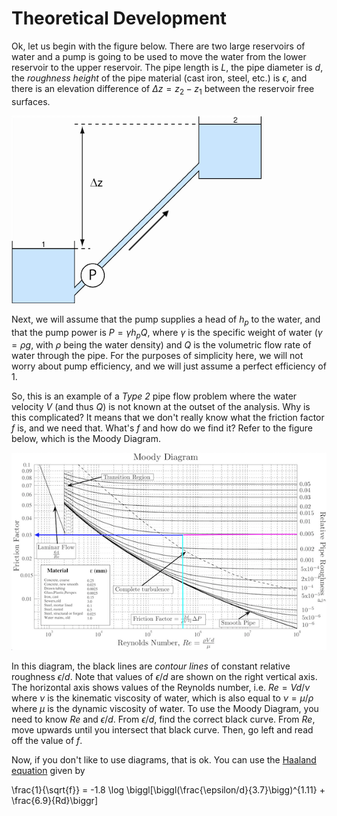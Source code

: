 # Theoretical Development
Ok, let us begin with the figure below. There are two large reservoirs of water and a pump is going to be used to move the water from the lower reservoir to the upper reservoir. The pipe length is $L$, the pipe diameter is $d$, the *roughness height* of the pipe material (cast iron, steel, etc.) is $\epsilon$, and there is an elevation difference of $\Delta z = z_{2}-z_{1}$ between the reservoir free surfaces.

![schematic](/figures/pumpflow.png)

Next, we will assume that the pump supplies a head of $h_{p}$ to the water, and that the pump power is $P=\gamma h_{p} Q$, where $\gamma$ is the specific weight of water ($\gamma = \rho g$, with $\rho$ being the water density) and $Q$ is the volumetric flow rate of water through the pipe. For the purposes of simplicity here, we will not worry about pump efficiency, and we will just assume a perfect efficiency of 1.

So, this is an example of a *Type 2* pipe flow problem where the water velocity $V$ (and thus $Q$) is not known at the outset of the analysis. Why is this complicated? It means that we don't really know what the friction factor $f$ is, and we need that. What's $f$ and how do we find it? Refer to the figure below, which is the Moody Diagram.

![moody](/figures/moody.tiff)

In this diagram, the black lines are *contour lines* of constant relative roughness $\epsilon/d$. Note that values of $\epsilon/d$ are shown on the right vertical axis. The horizontal axis shows values of the Reynolds number, i.e. $Re = Vd/\nu$ where $\nu$ is the kinematic viscosity of water, which is also equal to $\nu=\mu/\rho$ where $\mu$ is the dynamic viscosity of water. To use the Moody Diagram, you need to know $Re$ and $\epsilon/d$. From $\epsilon/d$, find the correct black curve. From $Re$, move upwards until you intersect that black curve. Then, go left and read off the value of $f$.

Now, if you don't like to use diagrams, that is ok. You can use the [Haaland equation](https://en.wikipedia.org/wiki/Darcy_friction_factor_formulae#Haaland_equation) given by

\frac{1}{\sqrt{f}} = -1.8 \log \biggl[\biggl(\frac{\epsilon/d}{3.7}\bigg)^{1.11} + \frac{6.9}{Rd}\biggr]
